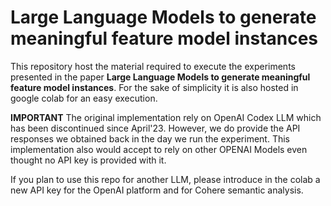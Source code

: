 # Large Language Models to generate meaningful feature model instances

This repository host the material required to execute the experiments presented in the paper **Large Language Models to generate meaningful feature model instances**. 
For the sake of simplicity it is also hosted in google colab for an easy execution. 

**IMPORTANT** The original implementation rely on OpenAI Codex LLM which has been discontinued since April'23. However, we do provide the API responses we obtained back in the day we run the experiment. 
This implementation also would accept to rely on other OPENAI Models even thought no API key is provided with it. 

If you plan to use this repo for another LLM, please introduce in the colab a new API key for the OpenAI platform and for Cohere semantic analysis. 
